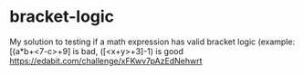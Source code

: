 # bracket-logic
My solution to testing if a math expression has valid bracket logic (example: [(a*b+&lt;7-c>+9] is bad, ([&lt;x+y>+3]-1) is good
https://edabit.com/challenge/xFKwv7pAzEdNehwrt
